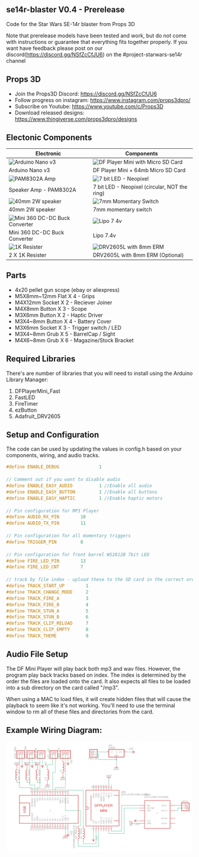 ## se14r-blaster V0.4 - Prerelease
Code for the Star Wars SE-14r blaster from Props 3D

Note that prerelease models have been tested and work, but do not come with instructions or guarantee that everything fits together properly. If you want have feedback please post on our discord(https://discord.gg/NSfZcCfJU6) on the #project-starwars-se14r channel

## Props 3D
* Join the Props3D Discord: https://discord.gg/NSfZcCfJU6
* Follow progress on instagram: https://www.instagram.com/props3dpro/
* Subscribe on Youtube: https://www.youtube.com/c/Props3D
* Download released designs: https://www.thingiverse.com/props3dpro/designs

## Electonic Components

Electronic | Components
------------ | -------------
![Arduino Nano v3](https://user-images.githubusercontent.com/20442880/137374161-c34e9e7f-19bf-4b33-ba91-6ae4edc709ff.jpg) | ![DF Player Mini with Micro SD Card](https://user-images.githubusercontent.com/20442880/137374190-bcfa4d14-6f8d-4973-b493-c87bd1d0676d.jpg)
Arduino Nano v3 | DF Player Mini + 64mb Micro SD Card
![PAM8302A Amp](https://user-images.githubusercontent.com/20442880/137374587-abdad903-b008-4d2e-830e-c8b3c6a2c837.jpg) | ![7 bit LED - Neopixel](https://user-images.githubusercontent.com/20442880/137374620-dca6e2eb-40d9-4092-86c2-f67ab250e8d5.jpg)
Speaker Amp - PAM8302A | 7 bit LED - Neopixel (circular, NOT the ring)
![40mm 2W speaker](https://user-images.githubusercontent.com/20442880/137374750-e579754a-7173-41bb-a8a1-b5eaa5d234b1.jpg) | ![7mm Momentary Switch](https://user-images.githubusercontent.com/20442880/137374760-36ab96b2-bcd5-487a-a510-a3efed1216dc.jpg)
40mm 2W speaker | 7mm momentary switch
![Mini 360 DC-DC Buck Converter](https://user-images.githubusercontent.com/20442880/137374870-9687ea11-6a7c-48f6-8c0b-2ff4e34c62d3.jpg) | ![Lipo 7 4v](https://user-images.githubusercontent.com/20442880/137374882-cb61cde1-8c05-4817-9e06-7526e851bfad.jpg)
Mini 360 DC-DC Buck Converter | Lipo 7.4v
![1K Resister](https://user-images.githubusercontent.com/20442880/137374919-023f0bea-65f6-46a1-9d45-69f5a79e6916.jpg) | ![DRV2605L with 8mm ERM](https://user-images.githubusercontent.com/20442880/137374950-a2673b35-5a02-46b6-b322-de556f20e97e.jpg)
2 X 1K Resister | DRV2605L with 8mm ERM (Optional)

## Parts

* 4x20 pellet gun scope (ebay or aliexpress)
* M5X8mm~12mm Flat X 4 - Grips
* M4X12mm Socket X 2 - Reciever Joiner
* M4X8mm Button X 3 - Scope
* M3X6mm Button X 2 - Haptic Driver
* M3X4~8mm Button X 4 - Battery Cover
* M3X6mm Socket X 3 - Trigger switch / LED
* M3X4~8mm Grub X 5 - BarrelCap / Sight
* M4X6~8mm Grub X 6 - Magazine/Stock Bracket

## Required Libraries
There's are number of libraries that you will need to install using the Arduino Library Manager:
 1. DFPlayerMini_Fast
 2. FastLED
 4. FireTimer
 5. ezButton
 6. Adafruit_DRV2605

## Setup and Configuration
The code can be used by updating the values in config.h based on your components,
wiring, and audio tracks.

```c++   
#define ENABLE_DEBUG               1

// Comment out if you want to disable audio
#define ENABLE_EASY_AUDIO          1 //Enable all audio 
#define ENABLE_EASY_BUTTON         1 //Enable all buttons
#define ENABLE_EASY_HAPTIC         1 //Enable haptic motors

// Pin configuration for MP3 Player
#define AUDIO_RX_PIN        10
#define AUDIO_TX_PIN        11

// Pin configuration for all momentary triggers
#define TRIGGER_PIN         8

// Pin configuration for front barrel WS2812B 7bit LED
#define FIRE_LED_PIN        13
#define FIRE_LED_CNT        7

// track by file index - upload these to the SD card in the correct order
#define TRACK_START_UP        1
#define TRACK_CHANGE_MODE     2
#define TRACK_FIRE_A          3
#define TRACK_FIRE_B          4
#define TRACK_STUN_A          5
#define TRACK_STUN_B          6
#define TRACK_CLIP_RELOAD     7
#define TRACK_CLIP_EMPTY      8
#define TRACK_THEME           9
```

## Audio File Setup
The DF Mini Player will play back both mp3 and wav files. However, the program play
back tracks based on index. The index is determined by the order the files are loaded
onto the card. It also expects all files to be loaded into a sub directory on the card
called "/mp3".

When using a MAC to load files, it will create hidden files that will cause the playback
to seem like it's not working. You'll need to use the terminal window to rm all of these
files and directories from the card.

## Example Wiring Diagram:
![docs/SampleWiring.png](docs/SampleWiring.png)
